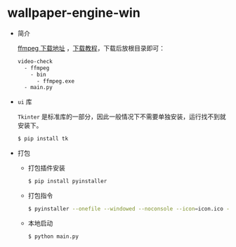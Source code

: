 # wallpaper-engine-win

- 简介

  [ffmpeg 下载地址](https://ffmpeg.org/download.html) ，[下载教程](https://blog.csdn.net/weixin_40986713/article/details/135015461)，下载后放根目录即可：

  ```sh
  video-check
    - ffmpeg
      - bin
        - ffmpeg.exe
    - main.py
  ```

- `ui` 库

  `Tkinter` 是标准库的一部分，因此一般情况下不需要单独安装，运行找不到就安装下。

  ```sh
  $ pip install tk
  ```

- 打包

  - 打包插件安装

    ```sh
    $ pip install pyinstaller
    ```

  - 打包指令

    ```sh
    $ pyinstaller --onefile --windowed --noconsole --icon=icon.ico --add-data "icon.ico;." --add-data "ffmpeg;ffmpeg" --name "VideoCheck" main.py
    ```

  - 本地启动

    ```sh
    $ python main.py
    ```
